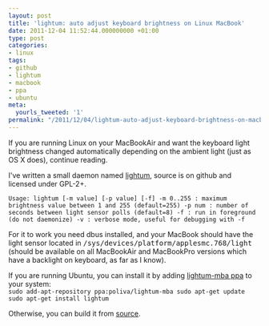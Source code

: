 ```yaml
---
layout: post
title: 'lightum: auto adjust keyboard brightness on Linux MacBook'
date: 2011-12-04 11:52:44.000000000 +01:00
type: post
categories:
- linux
tags:
- github
- lightum
- macbook
- ppa
- ubuntu
meta:
  yourls_tweeted: '1'
permalink: "/2011/12/04/lightum-auto-adjust-keyboard-brightness-on-macbook/"
---
```

If you are running Linux on your MacBookAir and want the keyboard light brightness changed automatically depending on the ambient light (just as OS X does), continue reading.

I've written a small daemon named [lightum](https://github.com/poliva/lightum), source is on github and licensed under GPL-2+.

```
Usage: lightum [-m value] [-p value] [-f] -m 0..255 : maximum brightness value between 1 and 255 (default=255) -p num : number of seconds between light sensor polls (default=8) -f : run in foreground (do not daemonize) -v : verbose mode, useful for debugging with -f
```

For it to work you need dbus installed, and your MacBook should have the light sensor located in <tt>/sys/devices/platform/applesmc.768/light</tt> (should be available on all MacBookAir and MacBookPro versions which have a backlight on keyboard, as far as I know).

If you are running Ubuntu, you can install it by adding [lightum-mba ppa](https://launchpad.net/~poliva/+archive/lightum-mba) to your system:  
`
sudo add-apt-repository ppa:poliva/lightum-mba
sudo apt-get update
sudo apt-get install lightum
`

Otherwise, you can build it from [source](https://github.com/poliva/lightum/tarball/master).

